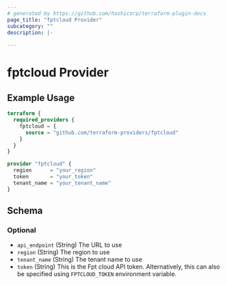 ```yaml
---
# generated by https://github.com/hashicorp/terraform-plugin-docs
page_title: "fptcloud Provider"
subcategory: ""
description: |-
  
---
```


# fptcloud Provider



## Example Usage

```terraform
terraform {
  required_providers {
    fptcloud = {
      source = "github.com/terraform-providers/fptcloud"
    }
  }
}

provider "fptcloud" {
  region      = "your_region"
  token       = "your_token"
  tenant_name = "your_tenant_name"
}
```

<!-- schema generated by tfplugindocs -->
## Schema

### Optional

- `api_endpoint` (String) The URL to use
- `region` (String) The region to use
- `tenant_name` (String) The tenant name to use
- `token` (String) This is the Fpt cloud API token. Alternatively, this can also be specified using `FPTCLOUD_TOKEN` environment variable.
